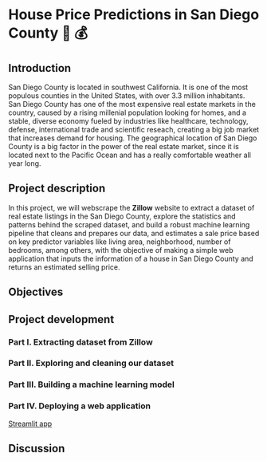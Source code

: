 # **House Price Predictions in San Diego County** :house_with_garden: :moneybag:

## **Introduction**
San Diego County is located in southwest California. It is one of the most populous counties in the United States, with over 3.3 million inhabitants. San Diego County has one of the most expensive real estate markets in the country, caused by a rising millenial population looking for homes, and a stable, diverse economy fueled by industries like healthcare, technology, defense, international trade and scientific reseach, creating a big job market that increases demand for housing. The geographical location of San Diego County is a big factor in the power of the real estate market, since it is located next to the Pacific Ocean and has a really comfortable weather all year long.

## **Project description**
In this project, we will webscrape the **Zillow** website to extract a dataset of real estate listings in the San Diego County, explore the statistics and patterns behind the scraped dataset, and build a robust machine learning pipeline that cleans and prepares our data, and estimates a sale price based on key predictor variables like living area, neighborhood, number of bedrooms, among others, with the objective of making a simple web application that inputs the information of a house in San Diego County and returns an estimated selling price.

## **Objectives**

## **Project development**
### Part I. Extracting dataset from Zillow
### Part II. Exploring and cleaning our dataset
### Part III. Building a machine learning model
### Part IV. Deploying a web application
[Streamlit app](https://david1792x-sd-house-prices.streamlit.app/)

## **Discussion**
